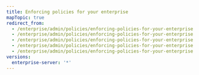 ```yaml
---
title: Enforcing policies for your enterprise
mapTopic: true
redirect_from:
  - /enterprise/admin/policies/enforcing-policies-for-your-enterprise
  - /enterprise/admin/policies/enforcing-policies-for-your-enterprise
  - /enterprise/admin/policies/enforcing-policies-for-your-enterprise
  - /enterprise/admin/policies/enforcing-policies-for-your-enterprise
  - /enterprise/admin/policies/enforcing-policies-for-your-enterprise
versions:
  enterprise-server: '*'
---
```


